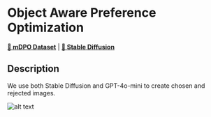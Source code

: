 # Object Aware Preference Optimization

[**🤗 mDPO Dataset**](https://huggingface.co/datasets/fwnlp/mDPO-preference-data) | [**🤗 Stable Diffusion**](https://huggingface.co/stabilityai/stable-diffusion-3-medium-diffusers)

## Description
We use both Stable Diffusion and GPT-4o-mini to create chosen and rejected images.

![alt text](mDPO/results/sd_custom_images.png)
